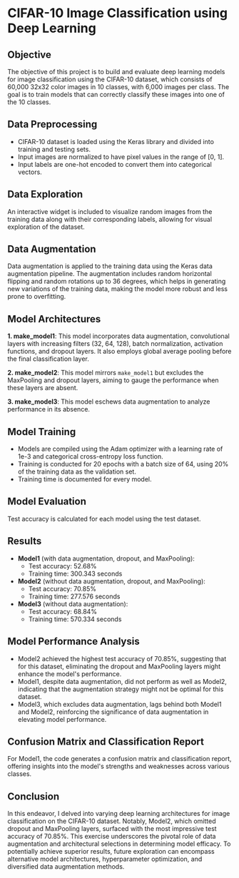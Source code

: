 # CIFAR-10 Image Classification using Deep Learning

## Objective
The objective of this project is to build and evaluate deep learning models for image classification using the CIFAR-10 dataset, which consists of 60,000 32x32 color images in 10 classes, with 6,000 images per class. The goal is to train models that can correctly classify these images into one of the 10 classes.

## Data Preprocessing
- CIFAR-10 dataset is loaded using the Keras library and divided into training and testing sets.
- Input images are normalized to have pixel values in the range of [0, 1].
- Input labels are one-hot encoded to convert them into categorical vectors.

## Data Exploration
An interactive widget is included to visualize random images from the training data along with their corresponding labels, allowing for visual exploration of the dataset.

## Data Augmentation
Data augmentation is applied to the training data using the Keras data augmentation pipeline. The augmentation includes random horizontal flipping and random rotations up to 36 degrees, which helps in generating new variations of the training data, making the model more robust and less prone to overfitting.

## Model Architectures

**1. make_model1**: This model incorporates data augmentation, convolutional layers with increasing filters (32, 64, 128), batch normalization, activation functions, and dropout layers. It also employs global average pooling before the final classification layer.

**2. make_model2**: This model mirrors `make_model1` but excludes the MaxPooling and dropout layers, aiming to gauge the performance when these layers are absent.

**3. make_model3**: This model eschews data augmentation to analyze performance in its absence.

## Model Training
- Models are compiled using the Adam optimizer with a learning rate of 1e-3 and categorical cross-entropy loss function.
- Training is conducted for 20 epochs with a batch size of 64, using 20% of the training data as the validation set.
- Training time is documented for every model.

## Model Evaluation
Test accuracy is calculated for each model using the test dataset.

## Results

- **Model1** (with data augmentation, dropout, and MaxPooling): 
  - Test accuracy: 52.68%
  - Training time: 300.343 seconds
- **Model2** (without data augmentation, dropout, and MaxPooling):
  - Test accuracy: 70.85%
  - Training time: 277.576 seconds
- **Model3** (without data augmentation):
  - Test accuracy: 68.84%
  - Training time: 570.334 seconds

## Model Performance Analysis
- Model2 achieved the highest test accuracy of 70.85%, suggesting that for this dataset, eliminating the dropout and MaxPooling layers might enhance the model's performance.
- Model1, despite data augmentation, did not perform as well as Model2, indicating that the augmentation strategy might not be optimal for this dataset.
- Model3, which excludes data augmentation, lags behind both Model1 and Model2, reinforcing the significance of data augmentation in elevating model performance.

## Confusion Matrix and Classification Report
For Model1, the code generates a confusion matrix and classification report, offering insights into the model's strengths and weaknesses across various classes.

## Conclusion
In this endeavor, I delved into varying deep learning architectures for image classification on the CIFAR-10 dataset. Notably, Model2, which omitted dropout and MaxPooling layers, surfaced with the most impressive test accuracy of 70.85%. This exercise underscores the pivotal role of data augmentation and architectural selections in determining model efficacy. To potentially achieve superior results, future exploration can encompass alternative model architectures, hyperparameter optimization, and diversified data augmentation methods.
